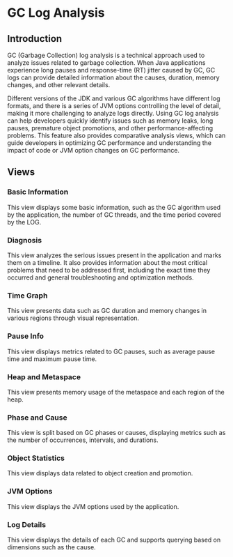 # GC Log Analysis

## Introduction

GC (Garbage Collection) log analysis is a technical approach used to analyze issues related to garbage collection. When
Java applications experience long pauses and response-time (RT) jitter caused by GC, GC logs can provide detailed
information about the causes, duration, memory changes, and other relevant details.

Different versions of the JDK and various GC algorithms have different log formats, and there is a series of JVM options
controlling the level of detail, making it more challenging to analyze logs directly. Using GC log analysis can help
developers quickly identify issues such as memory leaks, long pauses, premature object promotions, and other
performance-affecting problems. This feature also provides comparative analysis views, which can guide developers
in optimizing GC performance and understanding the impact of code or JVM option changes on GC performance.

## Views

### Basic Information

This view displays some basic information, such as the GC algorithm used by the application, the number of GC threads,
and the time period covered by the LOG.

### Diagnosis

This view analyzes the serious issues present in the application and marks them on a timeline. It also provides
information about the most critical problems that need to be addressed first, including the exact time they occurred and
general troubleshooting and optimization methods.

### Time Graph

This view presents data such as GC duration and memory changes in various regions through visual representation.

### Pause Info

This view displays metrics related to GC pauses, such as average pause time and maximum pause time.

### Heap and Metaspace

This view presents memory usage of the metaspace and each region of the heap.

### Phase and Cause

This view is split based on GC phases or causes, displaying metrics such as the number of occurrences, intervals, and
durations.

### Object Statistics

This view displays data related to object creation and promotion.

### JVM Options

This view displays the JVM options used by the application.

### Log Details

This view displays the details of each GC and supports querying based on dimensions such as the cause.